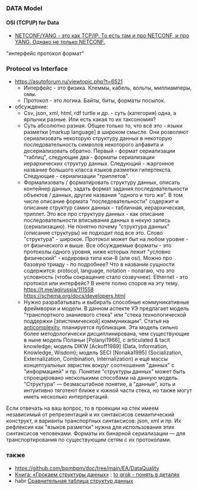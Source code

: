 ### DATA Model
#### OSI (TCP\IP) for Data
- [NETCONF/YANG - это как TCP/IP. То есть там и про NETCONF, и про YANG. Однако не только NETCONF.](https://habr.com/ru/articles/667440/)

"интерфейс протокол формат"
### Protocol vs Interface
- https://asutpforum.ru/viewtopic.php?t=6521
  - Интерфейс - это физика. Клеммы, кабель, вольты, миллиамперы, омы.
  - Протокол - это логика. Байты, биты, форматы посылок.
- обсуждение:
  - Csv, json, xml, html, rdf turtle и др. - суть (категория) одна, а ярлычки разные. Или есть какая то их таксономия?
  - Суть абсолютно разная.
Общее только то, что всё это - языки разметки [markup language] в широком смысле. Они розволяют сериализовать некоторую структуру данных в некоторую последовательность символов некоторого алфавита и десериализовать обратно.
Первый - формат сериализации "таблиц", следующие два - форматы сериализации иерархических структур данных. 
Следующий - жаргонное название большого класса языков разметки гипертекста.
Следующие - сериализации "триплетов".
  - Формализовать / форматировать  структуру данных, описать контейнер данных, задать формат задания последовательности объектов / данных, другие названия "одного и того же".  В том числе описание формата "последовательности" содержит и описание структур самих данных - табличная, иерархическая, триплет. Это все про структуру данных - как описание последовательности вписывания данных в некую запись (сериализацию). Не понятно почему "структура данных" (описание структуры) не подходит под все это. Слово "структура" - широкое. 
Протокол может быт на любом уровне - от физического и выше.
Все обсуждаемые форматы - это протоколы одного уровня, ниже которых лежит "условно физический"  - кодировка типа кои-8 (аля osi). 
Можно про базовую триаду - по подробнее? Что в названии сущности содержится: protocol, language, notation - полагаю, что это условность (чтобы сокращение стало созвучнее).
Ethernet - это протокол или интерфейс? В инете полно споров на эту тему.
https://t.me/agirussia/111558  
https://schema.org/docs/developers.html
  - Нужно разрабатывать и выбирать способные коммуникативные фреймворки и модели.
В данном аспекте УЭ предлагает модель "транспортного знаниевого стека" или "стека технологической поддержки [эпистемической] коммуникации". Статья на [anticomplexity](https://anticomplexity.org/metatekst-metatekstovyj-protsessor-i-genezis-tehnologicheskoj-podderzhki-znanievoj-kommunikatsii/), планируется публикация.
Эта модель сильно более методологически дисциплинирована, чем существующие в ныне модель Поланьи [Polanyi1966], c articulated & tacit knowledge; модель DIKW [Ackoff1989] (Data, Information, Knowledge, Wisdom); модель SECI [Nonaka1995] (Socialization, Externalization, Combination, Internalization) и ещё массы концептуальных эвристик вокруг соотношения "данных" с "информацией" и пр.
Понятие "структуры данных" может быть спроецировано несколькими способами на данную модель. "Структура" — безмасштабное понятие, а "данные", хоть и интуитивно тяготеют ближе к южной части стека, но также могут иметь несколько интерпретаций. 

Если отвечать на ваш вопрос, то в проекции на стек имеем независимый от репрезентаций и их синтаксисов семантический конструкт, и варианты транспортных синтаксисов: json, xml и пр. Их рефлексия как "языков разметки" нужна для использования этих синтаксисов человеками. Форматы их бинарной сериализации — для транспортирования по существующим сетям с их протоколами.

### также
- https://github.com/bpmbpm/doc/tree/main/EA/DataQuality
- [Книга: «Грокаем структуры данных»](https://habr.com/ru/companies/piter/articles/954670/) ; [to grok - понять в деталях](https://ru.wiktionary.org/wiki/grok)
- habr [Сравнительная таблица структур данных](https://habr.com/ru/articles/955972/)
